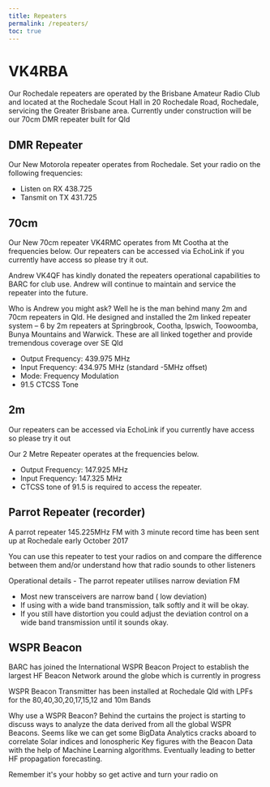 ```yaml
---
title: Repeaters
permalink: /repeaters/
toc: true
---
```


# VK4RBA

Our Rochedale repeaters are operated by the Brisbane Amateur Radio Club and located at
the Rochedale Scout Hall in 20 Rochedale Road, Rochedale, servicing the Greater Brisbane area.
Currently under construction will be our 70cm DMR repeater built for Qld

## DMR Repeater

Our New Motorola repeater operates from Rochedale. Set your radio on the following frequencies:

   * Listen on RX 438.725
   * Tansmit on TX 431.725

## 70cm

Our New 70cm repeater VK4RMC operates from Mt Cootha at the frequencies below. Our repeaters can be accessed via EchoLink if you currently have access so please try it out.

Andrew VK4QF has kindly donated the repeaters operational capabilities to BARC for club use.  Andrew will continue to maintain and service the repeater into the future.  

Who is Andrew you might ask?  Well he is the man behind many 2m and 70cm repeaters in Qld.  He designed and installed the 2m linked repeater system – 6 by 2m repeaters at Springbrook, Cootha, Ipswich, Toowoomba, Bunya Mountains and Warwick.  These are all linked together and provide tremendous coverage over SE Qld

* Output Frequency: 439.975 MHz
* Input Frequency: 434.975 MHz (standard -5MHz offset)
* Mode: Frequency Modulation
* 91.5 CTCSS Tone

## 2m

Our repeaters can be accessed via EchoLink if you currently have access so please try it out

Our 2 Metre Repeater operates at the frequencies below.

* Output Frequency: 147.925 MHz
* Input Frequency: 147.325 MHz
* CTCSS tone of 91.5 is required to access the repeater. 

## Parrot Repeater (recorder)

A parrot repeater 145.225MHz FM with 3 minute record time has been sent up at Rochedale early October 2017

You can use this repeater to test your radios on and compare the difference between them and/or understand how that radio sounds to other listeners

Operational details - The parrot repeater utilises narrow deviation FM

* Most new transceivers are narrow band ( low deviation)
* If using with a wide band transmission, talk softly and it will be okay.
* If you still have distortion you could adjust the deviation control on a wide band transmission until it sounds okay.

## WSPR Beacon

BARC has joined the International WSPR Beacon Project to establish the largest HF Beacon Network around the globe which is currently in progress

WSPR Beacon Transmitter has been installed at Rochedale Qld with LPFs for the 80,40,30,20,17,15,12 and 10m Bands

Why use a WSPR Beacon?
Behind the curtains the project is starting to discuss ways to analyze the data derived from all the global WSPR Beacons. Seems like we can get some BigData Analytics cracks aboard to correlate Solar indices and Ionospheric Key figures with the Beacon Data with the help of Machine Learning algorithms. Eventually leading to better HF propagation forecasting.

Remember it's your hobby so get active and turn your radio on
